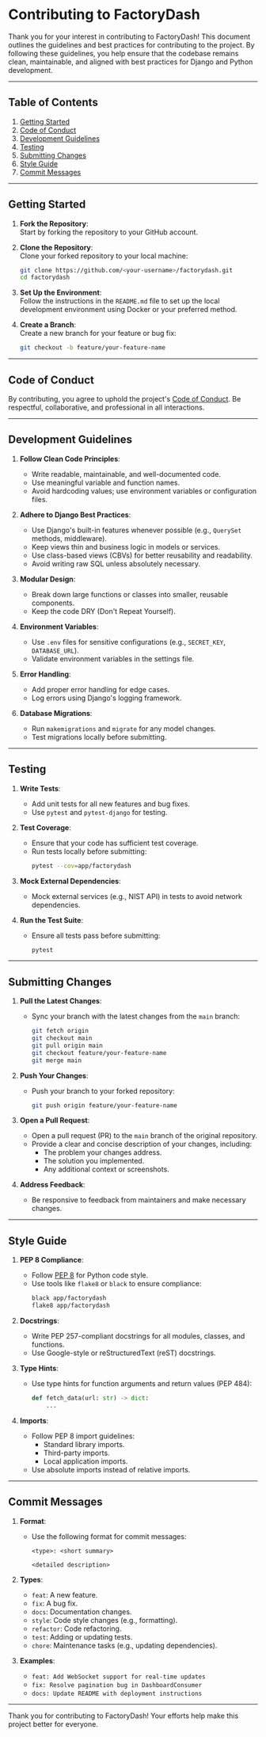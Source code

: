 # Contributing to FactoryDash

Thank you for your interest in contributing to FactoryDash! This document 
outlines the guidelines and best practices for contributing to the project. 
By following these guidelines, you help ensure that the codebase remains 
clean, maintainable, and aligned with best practices for Django and 
Python development.

---

## Table of Contents

1. [Getting Started](#getting-started)
2. [Code of Conduct](#code-of-conduct)
3. [Development Guidelines](#development-guidelines)
4. [Testing](#testing)
5. [Submitting Changes](#submitting-changes)
6. [Style Guide](#style-guide)
7. [Commit Messages](#commit-messages)

---

## Getting Started

1. **Fork the Repository**:  
   Start by forking the repository to your GitHub account.

2. **Clone the Repository**:  
   Clone your forked repository to your local machine:
   ```bash
   git clone https://github.com/<your-username>/factorydash.git
   cd factorydash
   ```

3. **Set Up the Environment**:  
   Follow the instructions in the `README.md` file to set up the local 
   development environment using Docker or your preferred method.

4. **Create a Branch**:  
   Create a new branch for your feature or bug fix:
   ```bash
   git checkout -b feature/your-feature-name
   ```

---

## Code of Conduct

By contributing, you agree to uphold the project's 
[Code of Conduct](CODE_OF_CONDUCT.md). Be respectful, collaborative, 
and professional in all interactions.

---

## Development Guidelines

1. **Follow Clean Code Principles**:
   - Write readable, maintainable, and well-documented code.
   - Use meaningful variable and function names.
   - Avoid hardcoding values; use environment variables or configuration files.

2. **Adhere to Django Best Practices**:
   - Use Django's built-in features whenever possible (e.g., `QuerySet` methods, middleware).
   - Keep views thin and business logic in models or services.
   - Use class-based views (CBVs) for better reusability and readability.
   - Avoid writing raw SQL unless absolutely necessary.

3. **Modular Design**:
   - Break down large functions or classes into smaller, reusable components.
   - Keep the code DRY (Don't Repeat Yourself).

4. **Environment Variables**:
   - Use `.env` files for sensitive configurations (e.g., `SECRET_KEY`, `DATABASE_URL`).
   - Validate environment variables in the settings file.

5. **Error Handling**:
   - Add proper error handling for edge cases.
   - Log errors using Django's logging framework.

6. **Database Migrations**:
   - Run `makemigrations` and `migrate` for any model changes.
   - Test migrations locally before submitting.

---

## Testing

1. **Write Tests**:
   - Add unit tests for all new features and bug fixes.
   - Use `pytest` and `pytest-django` for testing.

2. **Test Coverage**:
   - Ensure that your code has sufficient test coverage.
   - Run tests locally before submitting:
     ```bash
     pytest --cov=app/factorydash
     ```

3. **Mock External Dependencies**:
   - Mock external services (e.g., NIST API) in tests to avoid network dependencies.

4. **Run the Test Suite**:
   - Ensure all tests pass before submitting:
     ```bash
     pytest
     ```

---

## Submitting Changes

1. **Pull the Latest Changes**:
   - Sync your branch with the latest changes from the `main` branch:
     ```bash
     git fetch origin
     git checkout main
     git pull origin main
     git checkout feature/your-feature-name
     git merge main
     ```

2. **Push Your Changes**:
   - Push your branch to your forked repository:
     ```bash
     git push origin feature/your-feature-name
     ```

3. **Open a Pull Request**:
   - Open a pull request (PR) to the `main` branch of the original repository.
   - Provide a clear and concise description of your changes, including:
     - The problem your changes address.
     - The solution you implemented.
     - Any additional context or screenshots.

4. **Address Feedback**:
   - Be responsive to feedback from maintainers and make necessary changes.

---

## Style Guide

1. **PEP 8 Compliance**:
   - Follow [PEP 8](https://peps.python.org/pep-0008/) for Python code style.
   - Use tools like `flake8` or `black` to ensure compliance:
     ```bash
     black app/factorydash
     flake8 app/factorydash
     ```

2. **Docstrings**:
   - Write PEP 257-compliant docstrings for all modules, classes, and functions.
   - Use Google-style or reStructuredText (reST) docstrings.

3. **Type Hints**:
   - Use type hints for function arguments and return values (PEP 484):
     ```python
     def fetch_data(url: str) -> dict:
         ...
     ```

4. **Imports**:
   - Follow PEP 8 import guidelines:
     - Standard library imports.
     - Third-party imports.
     - Local application imports.
   - Use absolute imports instead of relative imports.

---

## Commit Messages

1. **Format**:
   - Use the following format for commit messages:
     ```
     <type>: <short summary>

     <detailed description>
     ```

2. **Types**:
   - `feat`: A new feature.
   - `fix`: A bug fix.
   - `docs`: Documentation changes.
   - `style`: Code style changes (e.g., formatting).
   - `refactor`: Code refactoring.
   - `test`: Adding or updating tests.
   - `chore`: Maintenance tasks (e.g., updating dependencies).

3. **Examples**:
   - `feat: Add WebSocket support for real-time updates`
   - `fix: Resolve pagination bug in DashboardConsumer`
   - `docs: Update README with deployment instructions`

---

Thank you for contributing to FactoryDash! Your efforts 
help make this project better for everyone.
